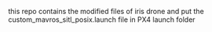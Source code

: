 this repo contains the modified files of iris drone and put the custom_mavros_sitl_posix.launch file in PX4 launch folder 
